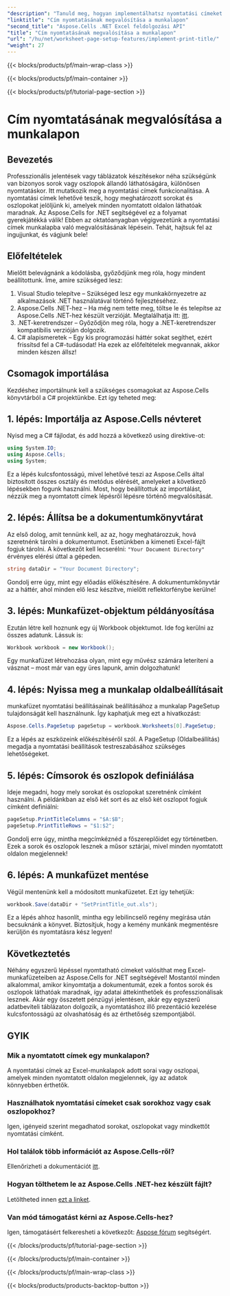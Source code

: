 ```yaml
---
"description": "Tanuld meg, hogyan implementálhatsz nyomtatási címeket Excel-munkafüzetekben az Aspose.Cells for .NET segítségével ezzel az egyszerű, lépésről lépésre haladó útmutatóval."
"linktitle": "Cím nyomtatásának megvalósítása a munkalapon"
"second_title": "Aspose.Cells .NET Excel feldolgozási API"
"title": "Cím nyomtatásának megvalósítása a munkalapon"
"url": "/hu/net/worksheet-page-setup-features/implement-print-title/"
"weight": 27
---
```


{{< blocks/products/pf/main-wrap-class >}}

{{< blocks/products/pf/main-container >}}

{{< blocks/products/pf/tutorial-page-section >}}

# Cím nyomtatásának megvalósítása a munkalapon

## Bevezetés
Professzionális jelentések vagy táblázatok készítésekor néha szükségünk van bizonyos sorok vagy oszlopok állandó láthatóságára, különösen nyomtatáskor. Itt mutatkozik meg a nyomtatási címek funkcionalitása. A nyomtatási címek lehetővé teszik, hogy meghatározott sorokat és oszlopokat jelöljünk ki, amelyek minden nyomtatott oldalon láthatóak maradnak. Az Aspose.Cells for .NET segítségével ez a folyamat gyerekjátékká válik! Ebben az oktatóanyagban végigvezetünk a nyomtatási címek munkalapba való megvalósításának lépésein. Tehát, hajtsuk fel az ingujjunkat, és vágjunk bele!
## Előfeltételek
Mielőtt belevágnánk a kódolásba, győződjünk meg róla, hogy mindent beállítottunk. Íme, amire szükséged lesz:
1. Visual Studio telepítve – Szükséged lesz egy munkakörnyezetre az alkalmazások .NET használatával történő fejlesztéséhez.
2. Aspose.Cells .NET-hez – Ha még nem tette meg, töltse le és telepítse az Aspose.Cells .NET-hez készült verzióját. Megtalálhatja itt: [itt](https://releases.aspose.com/cells/net/).
3. .NET-keretrendszer – Győződjön meg róla, hogy a .NET-keretrendszer kompatibilis verzióján dolgozik.
4. C# alapismeretek – Egy kis programozási háttér sokat segíthet, ezért frissítsd fel a C#-tudásodat!
Ha ezek az előfeltételek megvannak, akkor minden készen állsz!
## Csomagok importálása
Kezdéshez importálnunk kell a szükséges csomagokat az Aspose.Cells könyvtárból a C# projektünkbe. Ezt így teheted meg:
## 1. lépés: Importálja az Aspose.Cells névteret
Nyisd meg a C# fájlodat, és add hozzá a következő using direktive-ot:
```csharp
using System.IO;
using Aspose.Cells;
using System;
```
Ez a lépés kulcsfontosságú, mivel lehetővé teszi az Aspose.Cells által biztosított összes osztály és metódus elérését, amelyeket a következő lépésekben fogunk használni.
Most, hogy beállítottuk az importálást, nézzük meg a nyomtatott címek lépésről lépésre történő megvalósítását.
## 2. lépés: Állítsa be a dokumentumkönyvtárat
Az első dolog, amit tennünk kell, az az, hogy meghatározzuk, hová szeretnénk tárolni a dokumentumot. Esetünkben a kimeneti Excel-fájlt fogjuk tárolni. A következőt kell lecserélni: `"Your Document Directory"` érvényes elérési úttal a gépeden.
```csharp
string dataDir = "Your Document Directory";
```
Gondolj erre úgy, mint egy előadás előkészítésére. A dokumentumkönyvtár az a háttér, ahol minden elő lesz készítve, mielőtt reflektorfénybe kerülne!
## 3. lépés: Munkafüzet-objektum példányosítása
Ezután létre kell hoznunk egy új Workbook objektumot. Ide fog kerülni az összes adatunk. Lássuk is:
```csharp
Workbook workbook = new Workbook();
```
Egy munkafüzet létrehozása olyan, mint egy művész számára leteríteni a vásznat – most már van egy üres lapunk, amin dolgozhatunk!
## 4. lépés: Nyissa meg a munkalap oldalbeállításait
munkafüzet nyomtatási beállításainak beállításához a munkalap PageSetup tulajdonságát kell használnunk. Így kaphatjuk meg ezt a hivatkozást:
```csharp
Aspose.Cells.PageSetup pageSetup = workbook.Worksheets[0].PageSetup;
```
Ez a lépés az eszközeink előkészítéséről szól. A PageSetup (Oldalbeállítás) megadja a nyomtatási beállítások testreszabásához szükséges lehetőségeket.
## 5. lépés: Címsorok és oszlopok definiálása
Ideje megadni, hogy mely sorokat és oszlopokat szeretnénk címként használni. A példánkban az első két sort és az első két oszlopot fogjuk címként definiálni:
```csharp
pageSetup.PrintTitleColumns = "$A:$B";
pageSetup.PrintTitleRows = "$1:$2";
```
Gondolj erre úgy, mintha megcímkéznéd a főszereplőidet egy történetben. Ezek a sorok és oszlopok lesznek a műsor sztárjai, mivel minden nyomtatott oldalon megjelennek!
## 6. lépés: A munkafüzet mentése
Végül mentenünk kell a módosított munkafüzetet. Ezt így tehetjük:
```csharp
workbook.Save(dataDir + "SetPrintTitle_out.xls");
```
Ez a lépés ahhoz hasonlít, mintha egy lebilincselő regény megírása után becsuknánk a könyvet. Biztosítjuk, hogy a kemény munkánk megmentésre kerüljön és nyomtatásra kész legyen!
## Következtetés
Néhány egyszerű lépéssel nyomtatható címeket valósíthat meg Excel-munkafüzeteiben az Aspose.Cells for .NET segítségével! Mostantól minden alkalommal, amikor kinyomtatja a dokumentumát, ezek a fontos sorok és oszlopok láthatóak maradnak, így adatai áttekinthetőek és professzionálisak lesznek. Akár egy összetett pénzügyi jelentésen, akár egy egyszerű adatbeviteli táblázaton dolgozik, a nyomtatáshoz illő prezentáció kezelése kulcsfontosságú az olvashatóság és az érthetőség szempontjából. 
## GYIK
### Mik a nyomtatott címek egy munkalapon?
A nyomtatási címek az Excel-munkalapok adott sorai vagy oszlopai, amelyek minden nyomtatott oldalon megjelennek, így az adatok könnyebben érthetők.
### Használhatok nyomtatási címeket csak sorokhoz vagy csak oszlopokhoz?
Igen, igényeid szerint megadhatod sorokat, oszlopokat vagy mindkettőt nyomtatási címként.
### Hol találok több információt az Aspose.Cells-ről?
Ellenőrizheti a dokumentációt [itt](https://reference.aspose.com/cells/net/).
### Hogyan tölthetem le az Aspose.Cells .NET-hez készült fájlt?
Letöltheted innen [ezt a linket](https://releases.aspose.com/cells/net/).
### Van mód támogatást kérni az Aspose.Cells-hez?
Igen, támogatásért felkeresheti a következőt: [Aspose fórum](https://forum.aspose.com/c/cells/9) segítségért.

{{< /blocks/products/pf/tutorial-page-section >}}

{{< /blocks/products/pf/main-container >}}

{{< /blocks/products/pf/main-wrap-class >}}

{{< blocks/products/products-backtop-button >}}